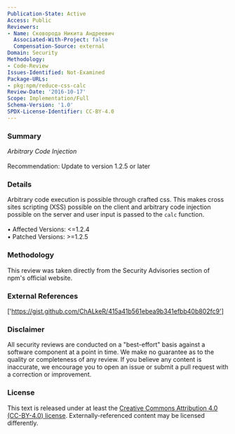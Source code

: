 ```yaml
---
Publication-State: Active
Access: Public
Reviewers:
- Name: Сковорода Никита Андреевич
  Associated-With-Project: false
  Compensation-Source: external
Domain: Security
Methodology:
- Code-Review
Issues-Identified: Not-Examined
Package-URLs:
- pkg:npm/reduce-css-calc
Review-Date: '2016-10-17'
Scope: Implementation/Full
Schema-Version: '1.0'
SPDX-License-Identifier: CC-BY-4.0
---
```

### Summary
*Arbitrary Code Injection*<br><br>Recommendation: Update to version 1.2.5 or later
### Details
Arbitrary code execution is possible through crafted css.  This makes cross sites scripting (XSS) possible on the client and arbitrary code injection possible on the server and user input is passed to the `calc` function.
<br><br>• Affected Versions: <=1.2.4
<br>• Patched Versions: >=1.2.5
### Methodology
This review was taken directly from the Security Advisories section of npm's official website.
### External References
['https://gist.github.com/ChALkeR/415a41b561ebea9b341efbb40b802fc9']
### Disclaimer
All security reviews are conducted on a "best-effort" basis against a software component at a point in time. We make no guarantee as to the quality or completeness of any review. If you believe any content is inaccurate, we encourage you to open an issue or submit a pull request with a correction or improvement.
### License
This text is released under at least the [Creative Commons Attribution 4.0 (CC-BY-4.0) license](https://creativecommons.org/licenses/by/4.0/legalcode.txt). Externally-referenced content may be licensed differently.
